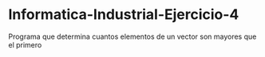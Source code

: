# Informatica-Industrial-Ejercicio-4
Programa que determina cuantos elementos de un vector son mayores que el primero
